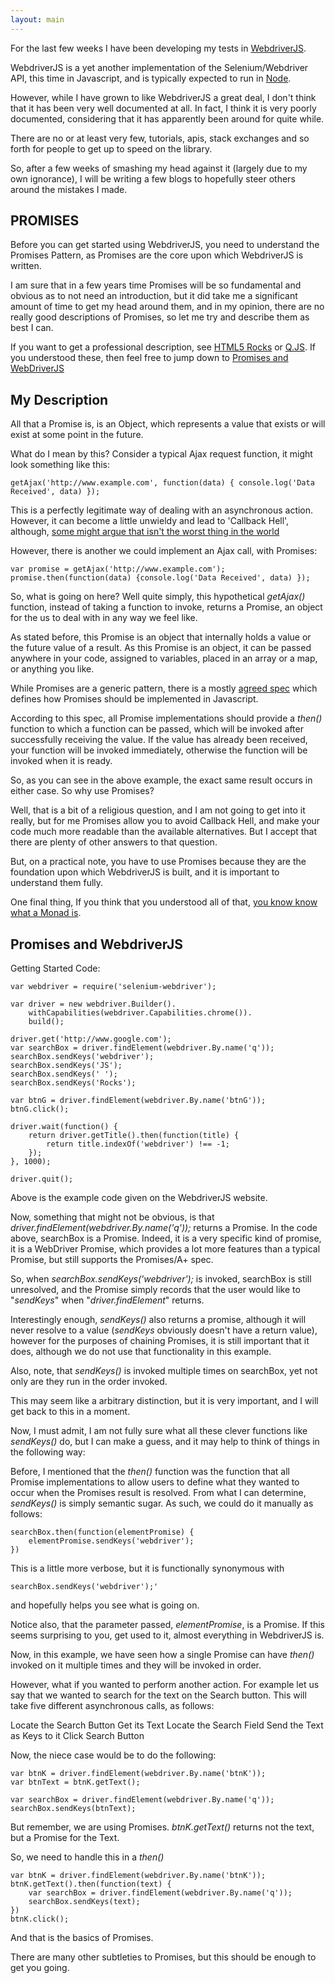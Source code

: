 ```yaml
---
layout: main
---
```


For the last few weeks I have been developing my tests in [WebdriverJS](https://code.google.com/p/selenium/wiki/WebDriverJs).

WebdriverJS is a yet another implementation of the Selenium/Webdriver API, this time in Javascript, and is typically expected to run in [Node](http://nodejs.org/).

However, while I have grown to like WebdriverJS a great deal, I don't think that it has been very well documented at all. In fact, I think it is very poorly documented, considering that it has apparently been around for quite while. 

There are no or at least very few, tutorials, apis, stack exchanges and so forth for people to get up to speed on the library.

So, after a few weeks of smashing my head against it (largely due to my own ignorance), I will be writing a few blogs to hopefully steer others around the mistakes I made.

PROMISES<a name="promises"></a>
--------

Before you can get started using WebdriverJS, you need to understand the Promises Pattern, as Promises are the core upon which WebdriverJS is written.

I am sure that in a few years time Promises will be so fundamental and obvious as to not need an introduction, but it did take me a significant amount of time to get my head around them, and in my opinion, there are no really good descriptions of Promises, so let me try and describe them as best I can. 

If you want to get a professional description, see [HTML5 Rocks](http://www.html5rocks.com/en/tutorials/es6/promises/) or [Q.JS](https://github.com/kriskowal/q#introduction). If you understood these, then feel free to jump down to [Promises and WebDriverJS](#promisesAndWebdriver)

My Description<a name="myDescription"></a>
--------------

All that a Promise is, is an Object, which represents a value that exists or will exist at some point in the future.

What do I mean by this? Consider a typical Ajax request function, it might look something like this:

	getAjax('http://www.example.com', function(data) { console.log('Data Received', data) });

This is a perfectly legitimate way of dealing with an asynchronous action. However, it can become a little unwieldy and lead to 'Callback Hell', although, [some might argue that isn't the worst thing in the world](http://blog.caplin.com/2013/03/13/callback-hell-is-a-design-choice/)

However, there is another we could implement an Ajax call, with Promises:

	var promise = getAjax('http://www.example.com');
	promise.then(function(data) {console.log('Data Received', data) });

So, what is going on here? Well quite simply, this hypothetical *getAjax()* function, instead of taking a function to invoke, returns a Promise, an object for the us to deal with in any way we feel like.

As stated before, this Promise is an object that internally holds a value or the future value of a result. As this Promise is an object, it can be passed anywhere in your code, assigned to variables, placed in an array or a map, or anything you like.

While Promises are a generic pattern, there is a mostly [agreed spec](http://promises-aplus.github.io/promises-spec/) which defines how Promises should be implemented in Javascript.

According to this spec, all Promise implementations should provide a *then()* function to which a function can be passed, which will be invoked after successfully receiving the value. If the value has already been received, your function will be invoked immediately, otherwise the function will be invoked when it is ready.

So, as you can see in the above example, the exact same result occurs in either case. So why use Promises?

Well, that is a bit of a religious question, and I am not going to get into it really, but for me Promises allow you to avoid Callback Hell, and make your code much more readable than the available alternatives. But I accept that there are plenty of other answers to that question.

But, on a practical note, you have to use Promises because they are the foundation upon which WebdriverJS is built, and it is important to understand them fully.

One final thing, If you think that you understood all of that, [you know know what a Monad is](http://kybernetikos.com/2012/07/10/design-pattern-wrapper-with-composable-actions/).

Promises and WebdriverJS<a name="promisesAndWebdriver"></a>
------------------------

Getting Started Code:

	var webdriver = require('selenium-webdriver');

	var driver = new webdriver.Builder().
		withCapabilities(webdriver.Capabilities.chrome()).
		build();

	driver.get('http://www.google.com');
	var searchBox = driver.findElement(webdriver.By.name('q'));
	searchBox.sendKeys('webdriver');
	searchBox.sendKeys('JS');
	searchBox.sendKeys(' ');
	searchBox.sendKeys('Rocks');

	var btnG = driver.findElement(webdriver.By.name('btnG'));
	btnG.click();

	driver.wait(function() {
		return driver.getTitle().then(function(title) {
			return title.indexOf('webdriver') !== -1;
		});
	}, 1000);

	driver.quit();

Above is the example code given on the WebdriverJS website.

Now, something that might not be obvious, is that *driver.findElement(webdriver.By.name('q'));* returns a Promise. In the code above, searchBox is a Promise. Indeed, it is a very specific kind of promise, it is a WebDriver Promise, which provides a lot more features than a typical Promise, but still supports the Promises/A+ spec.

So, when *searchBox.sendKeys('webdriver');* is invoked, searchBox is still unresolved, and the Promise simply records that the user would like to "*sendKeys*" when "*driver.findElement*" returns.

Interestingly enough, *sendKeys()* also returns a promise, although it will never resolve to a value (*sendKeys* obviously doesn't have a return value), however for the purposes of chaining Promises, it is still important that it does, although we do not use that functionality in this example.

Also, note, that *sendKeys()* is invoked multiple times on searchBox, yet not only are they run in the order invoked.

This may seem like a arbitrary distinction, but it is very important, and I will get back to this in a moment.

Now, I must admit, I am not fully sure what all these clever functions like *sendKeys()* do, but I can make a guess, and it may help to think of things in the following way:

Before, I mentioned that the *then()* function was the function that all Promise implementations to allow users to define what they wanted to occur when the Promises result is resolved. From what I can determine, *sendKeys()* is simply semantic sugar. As such, we could do it manually as follows:


	searchBox.then(function(elementPromise) {
		elementPromise.sendKeys('webdriver');
	})

This is a little more verbose, but it is functionally synonymous with 

	searchBox.sendKeys('webdriver');'

and hopefully helps you see what is going on.

Notice also, that the parameter passed, *elementPromise*, is a Promise. If this seems surprising to you, get used to it, almost everything in WebdriverJS is.

Now, in this example, we have seen how a single Promise can have *then()* invoked on it multiple times and they will be invoked in order.

However, what if you wanted to perform another action. For example let us say that we wanted to search for the text on the Search button. This will take five different asynchronous calls, as follows:

Locate the Search Button
Get its Text
Locate the Search Field
Send the Text as Keys to it
Click Search Button

Now, the niece case would be to do the following:

	var btnK = driver.findElement(webdriver.By.name('btnK'));
	var btnText = btnK.getText();

	var searchBox = driver.findElement(webdriver.By.name('q'));
	searchBox.sendKeys(btnText);

But remember, we are using Promises. *btnK.getText()* returns not the text, but a Promise for the Text.

So, we need to handle this in a *then()*

	var btnK = driver.findElement(webdriver.By.name('btnK'));
	btnK.getText().then(function(text) {
		var searchBox = driver.findElement(webdriver.By.name('q'));
		searchBox.sendKeys(text);
	})
	btnK.click();

And that is the basics of Promises.

There are many other subtleties to Promises, but this should be enough to get you going.